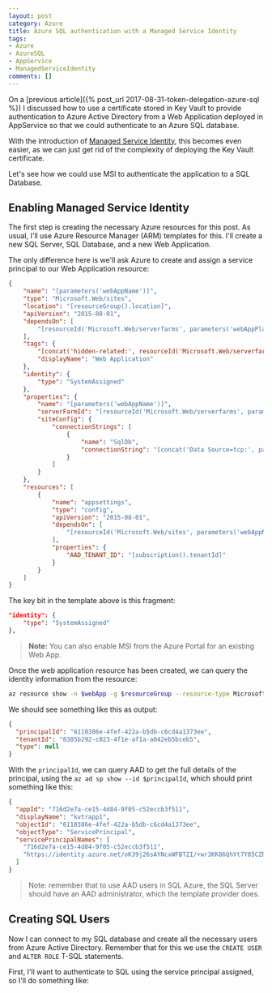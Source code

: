 ```yaml
---
layout: post
category: Azure
title: Azure SQL authentication with a Managed Service Identity 
tags:
- Azure
- AzureSQL
- AppService
- ManagedServiceIdentity
comments: []
---
```

On a [previous article]({% post_url 2017-08-31-token-delegation-azure-sql %}) I
discussed how to use a certificate stored in Key Vault to provide authentication
to Azure Active Directory from a Web Application deployed in AppService so that
we could authenticate to an Azure SQL database.

With the introduction of [Managed Service Identity](https://azure.microsoft.com/en-us/blog/keep-credentials-out-of-code-introducing-azure-ad-managed-service-identity/),
this becomes even easier, as we can just get rid of the complexity of deploying
the Key Vault certificate.

Let's see how we could use MSI to authenticate the application to a SQL Database.

## Enabling Managed Service Identity

The first step is creating the necessary Azure resources for this post. As usual, I'll
use Azure Resource Manager (ARM) templates for this. I'll create a new SQL Server, SQL
Database, and a new Web Application.

The only difference here is we'll ask Azure to create and assign a service principal
to our Web Application resource:

```json
{
    "name": "[parameters('webAppName')]",
    "type": "Microsoft.Web/sites",
    "location": "[resourceGroup().location]",
    "apiVersion": "2015-08-01",
    "dependsOn": [
        "[resourceId('Microsoft.Web/serverfarms', parameters('webAppPlanName'))]"
    ],
    "tags": {
        "[concat('hidden-related:', resourceId('Microsoft.Web/serverfarms', parameters('webAppPlanName')))]": "Resource",
        "displayName": "Web Application"
    },
    "identity": {
        "type": "SystemAssigned"
    },
    "properties": {
        "name": "[parameters('webAppName')]",
        "serverFarmId": "[resourceId('Microsoft.Web/serverfarms', parameters('webAppPlanName'))]",
        "siteConfig": {
            "connectionStrings": [
                {
                    "name": "SqlDb",
                    "connectionString": "[concat('Data Source=tcp:', parameters('sqlServerName'), '.database.windows.net,1433; Initial Catalog=', parameters('sqlDbName'))]"
                }
            ]
        }
    },
    "resources": [
        {
            "name": "appsettings",
            "type": "config",
            "apiVersion": "2015-08-01",
            "dependsOn": [
                "[resourceId('Microsoft.Web/sites', parameters('webAppName'))]"
            ],
            "properties": {
                "AAD_TENANT_ID": "[subscription().tenantId]"
            }
        }
    ]
}
```

The key bit in the template above is this fragment:

```json
"identity": {
    "type": "SystemAssigned"
},
```

> __Note:__ You can also enable MSI from the Azure Portal for an existing Web App.

Once the web application resource has been created, we can query the identity
information from the resource:

```sh
az resource show -n $webApp -g $resourceGroup --resource-type Microsoft.Web/sites --query identity
```

We should see something like this as output:

```json
{
  "principalId": "6110386e-4fef-422a-b5db-c6cd4a1373ee",
  "tenantId": "8305b292-c023-4f1e-af1a-a042eb5bceb5",
  "type": null
}
```

With the `principalId`, we can query AAD to get the full details of the principal,
using the `az ad sp show --id $principalId`, which should print something like this:

```json
{
  "appId": "716d2e7a-ce15-4d84-9f05-c52eccb3f511",
  "displayName": "kvtrapp1",
  "objectId": "6110386e-4fef-422a-b5db-c6cd4a1373ee",
  "objectType": "ServicePrincipal",
  "servicePrincipalNames": [
    "716d2e7a-ce15-4d84-9f05-c52eccb3f511",
    "https://identity.azure.net/oK39j26sAYNcxWFBTZI/+wr3KK86QhYt7Y85CZhnIq8="
  ]
}
```

> Note: remember that to use AAD users in SQL Azure, the SQL Server
> should have an AAD administrator, which the template provider does.

## Creating SQL Users

Now I can connect to my SQL database and create all the necessary users
from Azure Active Directory. Remember that for this we use the `CREATE USER`
and `ALTER ROLE` T-SQL statements.

First, I'll want to authenticate to SQL using the service principal
assigned, so I'll do something like:

```SQL

```
